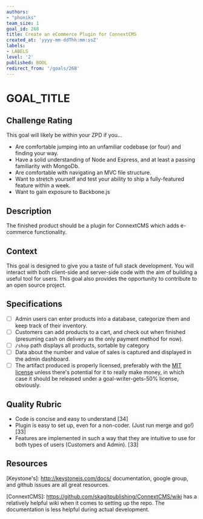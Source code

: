 ```yaml
---
authors:
- "phoniks"
team_size: 1
goal_id: 268
title: Create an eCommerce Plugin for ConnextCMS
created_at: 'yyyy-mm-ddThh:mm:ssZ'
labels:
- LABELS
level: '2'
published: BOOL
redirect_from: '/goals/268'
---
```


# GOAL_TITLE

## Challenge Rating

This goal will likely be within your ZPD if you...

- Are comfortable jumping into an unfamiliar codebase (or four) and finding your way.
- Have a solid understanding of Node and Express, and at least a passing familiarity with MongoDb.
- Are comfortable with navigating an MVC file structure.
- Want to stretch yourself and test your ability to ship a fully-featured feature within a week.
- Want to gain exposure to Backbone.js


## Description

The finished product should be a plugin for ConnextCMS which adds e-commerce functionality.

## Context

This goal is designed to give you a taste of full stack development.  You will interact with both client-side and server-side code with the aim of building a useful tool for users.  This goal also provides the opportunity to contribute to an open source project.

## Specifications

- [ ] Admin users can enter products into a database, categorize them and keep track of their inventory.
- [ ] Customers can add products to a cart, and check out when finished (presuming cash on delivery as the only payment method for now).
- [ ] `/shop` path displays all products, sortable by category
- [ ] Data about the number and value of sales is captured and displayed in the admin dashboard.
- [ ] The artifact produced is properly licensed, preferably with the [MIT license][mit-license] unless there's potential for it to really make money, in which case it should be released under a goal-writer-gets-50% license, obviously.

## Quality Rubric

- Code is concise and easy to understand [34]
- Plugin is easy to set up, even for a non-coder. (Just run merge and go!) [33]
- Features are implemented in such a way that they are intuitive to use for both types of users (Customers and Admin). [33]

## Resources

[Keystone's]: http://keystonejs.com/docs/ documentation, google group, and github issues are all great resources.

[ConnextCMS]: https://github.com/skagitpublishing/ConnextCMS/wiki has a relatively helpful wiki when it comes to setting up the repo. The documentation is less helpful during actual development.

[mit-license]: https://opensource.org/licenses/MIT
